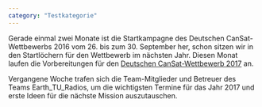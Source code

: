 ```yaml
---
category: "Testkategorie"
---
```


Gerade einmal zwei Monate ist die Startkampagne des Deutschen CanSat-Wettbewerbs 2016 vom 26. bis zum 30. September her, schon sitzen wir in den Startlöchern für den Wettbewerb im nächsten Jahr. Diesen Monat laufen die Vorbereitungen für den [Deutschen CanSat-Wettbewerb 2017](http://cansat.de/wettbewerb_2017.html) an.

Vergangene Woche trafen sich die Team-Mitglieder und Betreuer des Teams Earth_TU_Radios, um die wichtigsten Termine für das Jahr 2017 und erste Ideen für die nächste Mission auszutauschen.
